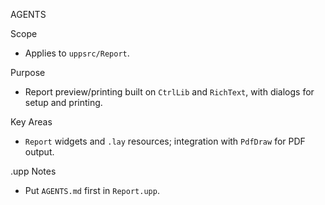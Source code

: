 AGENTS

Scope
- Applies to `uppsrc/Report`.

Purpose
- Report preview/printing built on `CtrlLib` and `RichText`, with dialogs for setup and printing.

Key Areas
- `Report` widgets and `.lay` resources; integration with `PdfDraw` for PDF output.

.upp Notes
- Put `AGENTS.md` first in `Report.upp`.

